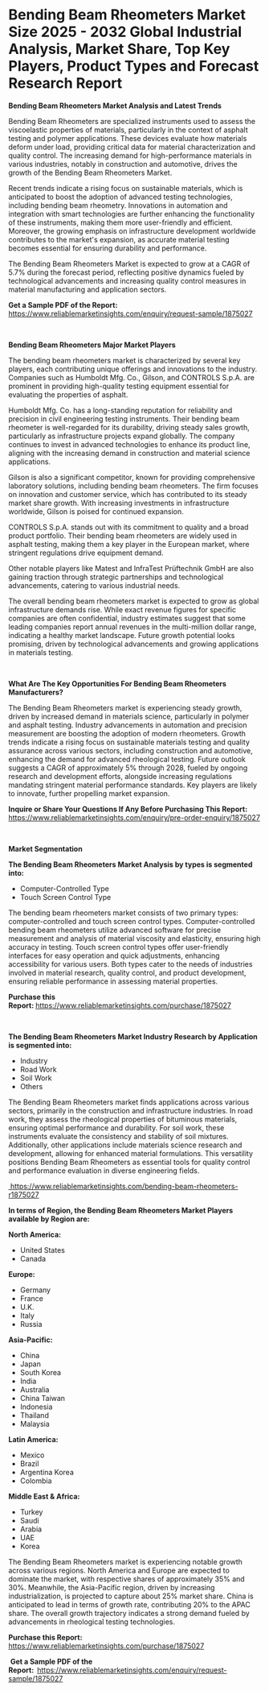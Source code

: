 <p><h1>Bending Beam Rheometers Market Size 2025 - 2032 Global Industrial Analysis, Market Share, Top Key Players, Product Types and Forecast Research Report</h1></p><p><strong>Bending Beam Rheometers Market Analysis and Latest Trends</strong></p>
<p><p>Bending Beam Rheometers are specialized instruments used to assess the viscoelastic properties of materials, particularly in the context of asphalt testing and polymer applications. These devices evaluate how materials deform under load, providing critical data for material characterization and quality control. The increasing demand for high-performance materials in various industries, notably in construction and automotive, drives the growth of the Bending Beam Rheometers Market.</p><p>Recent trends indicate a rising focus on sustainable materials, which is anticipated to boost the adoption of advanced testing technologies, including bending beam rheometry. Innovations in automation and integration with smart technologies are further enhancing the functionality of these instruments, making them more user-friendly and efficient. Moreover, the growing emphasis on infrastructure development worldwide contributes to the market's expansion, as accurate material testing becomes essential for ensuring durability and performance.</p><p>The Bending Beam Rheometers Market is expected to grow at a CAGR of 5.7% during the forecast period, reflecting positive dynamics fueled by technological advancements and increasing quality control measures in material manufacturing and application sectors.</p></p>
<p><strong>Get a Sample PDF of the Report:&nbsp;</strong> <a href="https://www.reliablemarketinsights.com/enquiry/request-sample/1875027?utm_campaign=3518&utm_medium=2&utm_source=Github&utm_content=ia&utm_term=12042025&utm_id=bending-beam-rheometers">https://www.reliablemarketinsights.com/enquiry/request-sample/1875027</a></p>
<p>&nbsp;</p>
<p><strong>Bending Beam Rheometers Major Market Players</strong></p>
<p><p>The bending beam rheometers market is characterized by several key players, each contributing unique offerings and innovations to the industry. Companies such as Humboldt Mfg. Co., Gilson, and CONTROLS S.p.A. are prominent in providing high-quality testing equipment essential for evaluating the properties of asphalt.</p><p>Humboldt Mfg. Co. has a long-standing reputation for reliability and precision in civil engineering testing instruments. Their bending beam rheometer is well-regarded for its durability, driving steady sales growth, particularly as infrastructure projects expand globally. The company continues to invest in advanced technologies to enhance its product line, aligning with the increasing demand in construction and material science applications.</p><p>Gilson is also a significant competitor, known for providing comprehensive laboratory solutions, including bending beam rheometers. The firm focuses on innovation and customer service, which has contributed to its steady market share growth. With increasing investments in infrastructure worldwide, Gilson is poised for continued expansion.</p><p>CONTROLS S.p.A. stands out with its commitment to quality and a broad product portfolio. Their bending beam rheometers are widely used in asphalt testing, making them a key player in the European market, where stringent regulations drive equipment demand.</p><p>Other notable players like Matest and InfraTest Prüftechnik GmbH are also gaining traction through strategic partnerships and technological advancements, catering to various industrial needs.</p><p>The overall bending beam rheometers market is expected to grow as global infrastructure demands rise. While exact revenue figures for specific companies are often confidential, industry estimates suggest that some leading companies report annual revenues in the multi-million dollar range, indicating a healthy market landscape. Future growth potential looks promising, driven by technological advancements and growing applications in materials testing.</p></p>
<p>&nbsp;</p>
<p><strong>What Are The Key Opportunities For Bending Beam Rheometers Manufacturers?</strong></p>
<p><p>The Bending Beam Rheometers market is experiencing steady growth, driven by increased demand in materials science, particularly in polymer and asphalt testing. Industry advancements in automation and precision measurement are boosting the adoption of modern rheometers. Growth trends indicate a rising focus on sustainable materials testing and quality assurance across various sectors, including construction and automotive, enhancing the demand for advanced rheological testing. Future outlook suggests a CAGR of approximately 5% through 2028, fueled by ongoing research and development efforts, alongside increasing regulations mandating stringent material performance standards. Key players are likely to innovate, further propelling market expansion.</p></p>
<p><strong>Inquire or Share Your Questions If Any Before Purchasing This Report:</strong> <a href="https://www.reliablemarketinsights.com/enquiry/pre-order-enquiry/1875027?utm_campaign=3518&utm_medium=2&utm_source=Github&utm_content=ia&utm_term=12042025&utm_id=bending-beam-rheometers">https://www.reliablemarketinsights.com/enquiry/pre-order-enquiry/1875027</a></p>
<p>&nbsp;</p>
<p><strong>Market Segmentation</strong></p>
<p><strong>The Bending Beam Rheometers Market Analysis by types is segmented into:</strong></p>
<p><ul><li>Computer-Controlled Type</li><li>Touch Screen Control Type</li></ul></p>
<p><p>The bending beam rheometers market consists of two primary types: computer-controlled and touch screen control types. Computer-controlled bending beam rheometers utilize advanced software for precise measurement and analysis of material viscosity and elasticity, ensuring high accuracy in testing. Touch screen control types offer user-friendly interfaces for easy operation and quick adjustments, enhancing accessibility for various users. Both types cater to the needs of industries involved in material research, quality control, and product development, ensuring reliable performance in assessing material properties.</p></p>
<p><strong>Purchase this Report:&nbsp;</strong><a href="https://www.reliablemarketinsights.com/purchase/1875027?utm_campaign=3518&utm_medium=2&utm_source=Github&utm_content=ia&utm_term=12042025&utm_id=bending-beam-rheometers">https://www.reliablemarketinsights.com/purchase/1875027</a></p>
<p>&nbsp;</p>
<p><strong>The Bending Beam Rheometers Market Industry Research by Application is segmented into:</strong></p>
<p><ul><li>Industry</li><li>Road Work</li><li>Soil Work</li><li>Others</li></ul></p>
<p><p>The Bending Beam Rheometers market finds applications across various sectors, primarily in the construction and infrastructure industries. In road work, they assess the rheological properties of bituminous materials, ensuring optimal performance and durability. For soil work, these instruments evaluate the consistency and stability of soil mixtures. Additionally, other applications include materials science research and development, allowing for enhanced material formulations. This versatility positions Bending Beam Rheometers as essential tools for quality control and performance evaluation in diverse engineering fields.</p></p>
<p><a href="https://www.reliablemarketinsights.com/bending-beam-rheometers-r1875027?utm_campaign=3518&utm_medium=2&utm_source=Github&utm_content=ia&utm_term=12042025&utm_id=bending-beam-rheometers">&nbsp;https://www.reliablemarketinsights.com/bending-beam-rheometers-r1875027</a></p>
<p><strong>In terms of Region, the Bending Beam Rheometers Market Players available by Region are:</strong></p>
<p>
    <p> <strong> North America: </strong>
        <ul>
            <li>United States</li>
            <li>Canada</li>
        </ul>
        </p> 
    <p> <strong> Europe: </strong>
        <ul>
            <li>Germany</li>
            <li>France</li>
            <li>U.K.</li>
            <li>Italy</li>
            <li>Russia</li>
        </ul>
        </p> 
    <p> <strong> Asia-Pacific: </strong>
        <ul>
            <li>China</li>
            <li>Japan</li>
            <li>South Korea</li>
            <li>India</li>
            <li>Australia</li>
            <li>China Taiwan</li>
            <li>Indonesia</li>
            <li>Thailand</li>
            <li>Malaysia</li>
        </ul>
        </p> 
    <p> <strong> Latin America: </strong>
        <ul>
            <li>Mexico</li>
            <li>Brazil</li>
            <li>Argentina Korea</li>
            <li>Colombia</li>
        </ul>
        </p> 
    <p> <strong> Middle East & Africa: </strong>
        <ul>
            <li>Turkey</li>
            <li>Saudi</li>
            <li>Arabia</li>
            <li>UAE</li>
            <li>Korea</li>
        </ul>
    </p>
    </p>
<p><p>The Bending Beam Rheometers market is experiencing notable growth across various regions. North America and Europe are expected to dominate the market, with respective shares of approximately 35% and 30%. Meanwhile, the Asia-Pacific region, driven by increasing industrialization, is projected to capture about 25% market share. China is anticipated to lead in terms of growth rate, contributing 20% to the APAC share. The overall growth trajectory indicates a strong demand fueled by advancements in rheological testing technologies.</p></p>
<p><strong>Purchase this Report: </strong><a href="https://www.reliablemarketinsights.com/purchase/1875027?utm_campaign=3518&utm_medium=2&utm_source=Github&utm_content=ia&utm_term=12042025&utm_id=bending-beam-rheometers">https://www.reliablemarketinsights.com/purchase/1875027</a></p>
<p>&nbsp;<strong>Get a Sample PDF of the Report:&nbsp;&nbsp;</strong><a href="https://www.reliablemarketinsights.com/enquiry/request-sample/1875027?utm_campaign=3518&utm_medium=2&utm_source=Github&utm_content=ia&utm_term=12042025&utm_id=bending-beam-rheometers">https://www.reliablemarketinsights.com/enquiry/request-sample/1875027</a></p>
<p><strong></strong></p>
<p><p></p><p></p><p></p></p>
